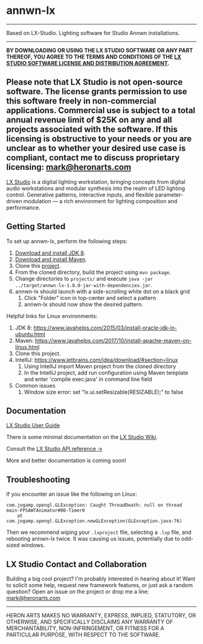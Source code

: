 # annwn-lx

---
Based on LX-Studio.  Lighting software for Studio Annwn installations.

---
**BY DOWNLOADING OR USING THE LX STUDIO SOFTWARE OR ANY PART THEREOF,
YOU AGREE TO THE TERMS AND CONDITIONS OF THE
[LX STUDIO SOFTWARE LICENSE AND DISTRIBUTION AGREEMENT](http://lx.studio/license).**

Please note that LX Studio is not open-source software. The license grants
permission to use this software freely in non-commercial applications.
Commercial use is subject to a total annual revenue limit of $25K on any and
all projects associated with the software. If this licensing is obstructive to
your needs or you are unclear as to whether your desired use case is compliant,
contact me to discuss proprietary licensing: mark@heronarts.com
---


[LX Studio](http://lx.studio/) is a digital lighting workstation, bringing concepts from digital audio workstations and modular synthesis into the realm of LED lighting control. Generative patterns, interactive inputs, and flexible parameter-driven modulation — a rich environment for lighting composition and performance.

## Getting Started

To set up annwn-lx, perform the following steps:

1. [Download and install JDK 8](http://www.oracle.com/technetwork/java/javase/downloads/jdk8-downloads-2133151.html).
2. [Download and install Maven](https://maven.apache.org).
3. Clone this [project](https://github.com/tracyscott/annwn-lx.git).
4. From the cloned directory, build the project using `mvn package`.
5. Change directories to `projects/` and execute
   `java -jar ../target/annwn-lx-1.0.0-jar-with-dependencies.jar`.
5. annwn-lx should launch with a side-scrolling white dot on a black grid
   1. Click "Folder" icon in top-center and select a pattern
   3. annwn-lx should now show the desired pattern.

Helpful links for Linux environments:

1. JDK 8: https://www.javahelps.com/2015/03/install-oracle-jdk-in-ubuntu.html
2. Maven: https://www.javahelps.com/2017/10/install-apache-maven-on-linux.html
3. Clone this project.
4. IntelliJ: https://www.jetbrains.com/idea/download/#section=linux
   1. Using IntelliJ import Maven project from the cloned directory
   2. In the IntelliJ project, add run configuration using Maven template and enter 'compile exec:java' in command line field
5. Common issues 
   1. Window size error: set "lx.ui.setResizable(RESIZABLE);" to false 

## Documentation

[LX Studio User Guide](https://github.com/tracyscott/RainbowStudio/blob/master/LXStudioUserGuide.md)

There is some minimal documentation on the
[LX Studio Wiki](https://github.com/heronarts/LXStudio/wiki).

Consult the [LX Studio API reference &rarr;](http://lx.studio/api/)

More and better documentation is coming soon!

## Troubleshooting

If you encounter an issue like the following on Linux:

```
com.jogamp.opengl.GLException: Caught ThreadDeath: null on thread main-FPSAWTAnimator#00-Timer0
    at com.jogamp.opengl.GLException.newGLException(GLException.java:76)
```

Then we recommend wiping your `.lxproject` file, selecting a `.lxp` file,
and rebooting annwn-lx twice. It was causing us issues, potentially due
to odd-sized windows.

## LX Studio Contact and Collaboration

Building a big cool project? I'm probably interested in hearing about it!
Want to solicit some help, request new framework features, or just ask a
random question? Open an issue on the project or drop me a line:
mark@heronarts.com

---

HERON ARTS MAKES NO WARRANTY, EXPRESS, IMPLIED, STATUTORY, OR OTHERWISE, AND
SPECIFICALLY DISCLAIMS ANY WARRANTY OF MERCHANTABILITY, NON-INFRINGEMENT, OR
FITNESS FOR A PARTICULAR PURPOSE, WITH RESPECT TO THE SOFTWARE.
